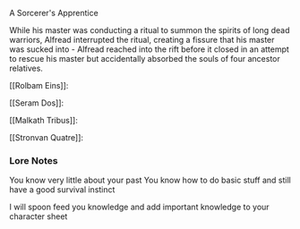 A Sorcerer's Apprentice

While his master was conducting a ritual to summon the spirits of long dead warriors, Alfread interrupted the ritual, creating a fissure that his master was sucked into - Alfread reached into the rift before it closed in an attempt to rescue his master but accidentally absorbed the souls of four ancestor relatives.

[[Rolbam Eins]]: 

[[Seram Dos]]: 

[[Malkath Tribus]]: 

[[Stronvan Quatre]]: 


### Lore Notes

You know very little about your past
You know how to do basic stuff and still have a good survival instinct


I will spoon feed you knowledge and add important knowledge to your character sheet
